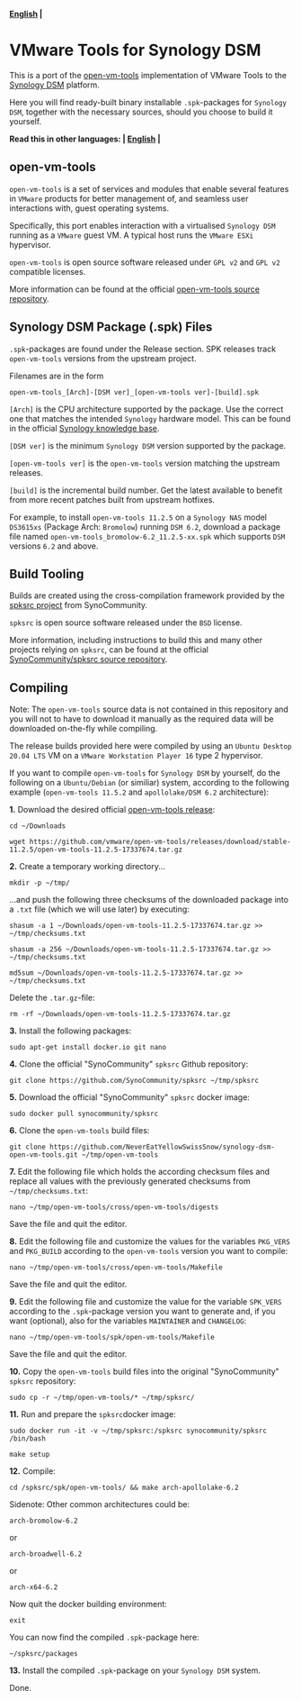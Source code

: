 **[English](README.md) |**

# VMware Tools for Synology DSM

This is a port of the [open-vm-tools](https://github.com/vmware/open-vm-tools) implementation of VMware Tools to the [Synology DSM](https://www.synology.com/en-global/dsm) platform.

Here you will find ready-built binary installable `.spk`-packages for `Synology DSM`, together with the necessary sources, should you choose to build it yourself.

**Read this in other languages: | [English](README.md) |**

## open-vm-tools

`open-vm-tools` is a set of services and modules that enable several features in `VMware` products for better management of, and seamless user interactions with, guest operating systems.

Specifically, this port enables interaction with a virtualised `Synology DSM` running as a `VMware` guest VM. A typical host runs the `VMware ESXi` hypervisor.

`open-vm-tools` is open source software released under `GPL v2` and `GPL v2` compatible licenses.

More information can be found at the official [open-vm-tools source repository](https://github.com/vmware/open-vm-tools).

## Synology DSM Package (.spk) Files

`.spk`-packages are found under the Release section. SPK releases track `open-vm-tools` versions from the upstream project.

Filenames are in the form

```
open-vm-tools_[Arch]-[DSM ver]_[open-vm-tools ver]-[build].spk
```

`[Arch]` is the CPU architecture supported by the package. Use the correct one that matches the intended `Synology` hardware model. This can be found in the official [Synology knowledge base](https://www.synology.com/en-global/knowledgebase/DSM/tutorial/Compatibility_Peripherals/What_kind_of_CPU_does_my_NAS_have).

`[DSM ver]` is the minimum `Synology DSM` version supported by the package.

`[open-vm-tools ver]` is the `open-vm-tools` version matching the upstream releases.

`[build]` is the incremental build number. Get the latest available to benefit from more recent patches built from upstream hotfixes.

For example, to install `open-vm-tools 11.2.5` on a `Synology NAS` model `DS3615xs` (Package Arch: `Bromolow`) running `DSM 6.2`, download a package file named `open-vm-tools_bromolow-6.2_11.2.5-xx.spk` which supports `DSM` versions `6.2` and above.

## Build Tooling

Builds are created using the cross-compilation framework provided by the [spksrc project](https://github.com/SynoCommunity/spksrc) from SynoCommunity.

`spksrc` is open source software released under the `BSD` license.

More information, including instructions to build this and many other projects relying on `spksrc`, can be found at the official [SynoCommunity/spksrc source repository](https://github.com/SynoCommunity/spksrc).

## Compiling

Note: The `open-vm-tools` source data is not contained in this repository and you will not to have to download it manually as the required data will be downloaded on-the-fly while compiling.

The release builds provided here were compiled by using an `Ubuntu Desktop 20.04 LTS` VM on a `VMware Workstation Player 16` type 2 hypervisor.

If you want to compile `open-vm-tools` for `Synology DSM` by yourself, do the following on a `Ubuntu/Debian` (or similiar) system, according to the following example (`open-vm-tools 11.5.2` and `apollolake/DSM 6.2` architecture):

**1.** Download the desired official [open-vm-tools release](https://github.com/vmware/open-vm-tools/releases/):

`cd ~/Downloads`

`wget https://github.com/vmware/open-vm-tools/releases/download/stable-11.2.5/open-vm-tools-11.2.5-17337674.tar.gz`

**2.** Create a temporary working directory...

`mkdir -p ~/tmp/`

...and push the following three checksums of the downloaded package into a `.txt`  file (which we will use later)  by executing:

`shasum -a 1 ~/Downloads/open-vm-tools-11.2.5-17337674.tar.gz >> ~/tmp/checksums.txt`

`shasum -a 256 ~/Downloads/open-vm-tools-11.2.5-17337674.tar.gz >> ~/tmp/checksums.txt`

`md5sum ~/Downloads/open-vm-tools-11.2.5-17337674.tar.gz >> ~/tmp/checksums.txt`

Delete the `.tar.gz`-file:

`rm -rf ~/Downloads/open-vm-tools-11.2.5-17337674.tar.gz`

**3.** Install the following packages:

`sudo apt-get install docker.io git nano`

**4.** Clone the official "SynoCommunity" `spksrc` Github repository:

`git clone https://github.com/SynoCommunity/spksrc ~/tmp/spksrc`

**5.** Download the official "SynoCommunity" `spksrc` docker image:

`sudo docker pull synocommunity/spksrc`

**6.** Clone the `open-vm-tools` build files:

`git clone https://github.com/NeverEatYellowSwissSnow/synology-dsm-open-vm-tools.git ~/tmp/open-vm-tools`

**7.** Edit the following file which holds the according checksum files and replace all values with the previously generated checksums from `~/tmp/checksums.txt`:

`nano ~/tmp/open-vm-tools/cross/open-vm-tools/digests`

Save the file and quit the editor.

**8.** Edit the following file and customize the values for the variables `PKG_VERS` and `PKG_BUILD` according to the `open-vm-tools` version you want to compile:

`nano ~/tmp/open-vm-tools/cross/open-vm-tools/Makefile`

Save the file and quit the editor.

**9.** Edit the following file and customize the value for the variable `SPK_VERS` according to the `.spk`-package version you want to generate and, if you want (optional), also for the variables `MAINTAINER` and `CHANGELOG`:

`nano ~/tmp/open-vm-tools/spk/open-vm-tools/Makefile`

Save the file and quit the editor.

**10.** Copy the `open-vm-tools` build files into the original "SynoCommunity" `spksrc` repository:

`sudo cp -r ~/tmp/open-vm-tools/* ~/tmp/spksrc/`

**11.** Run and prepare the `spksrc`docker image:

`sudo docker run -it -v ~/tmp/spksrc:/spksrc synocommunity/spksrc /bin/bash`

`make setup`

**12.** Compile:

`cd /spksrc/spk/open-vm-tools/ && make arch-apollolake-6.2`

Sidenote: Other common architectures could be:

`arch-bromolow-6.2`

or

`arch-broadwell-6.2`

or

`arch-x64-6.2`

Now quit the docker building environment:

`exit`

You can now find the compiled `.spk`-package here:

`~/spksrc/packages`

**13.** Install the compiled `.spk`-package on your `Synology DSM` system.

Done.
